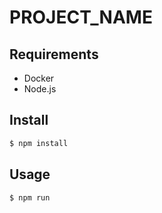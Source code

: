 # PROJECT_NAME

## Requirements

- Docker
- Node.js

## Install

``` bash
$ npm install
```

## Usage

``` bash
$ npm run
```
